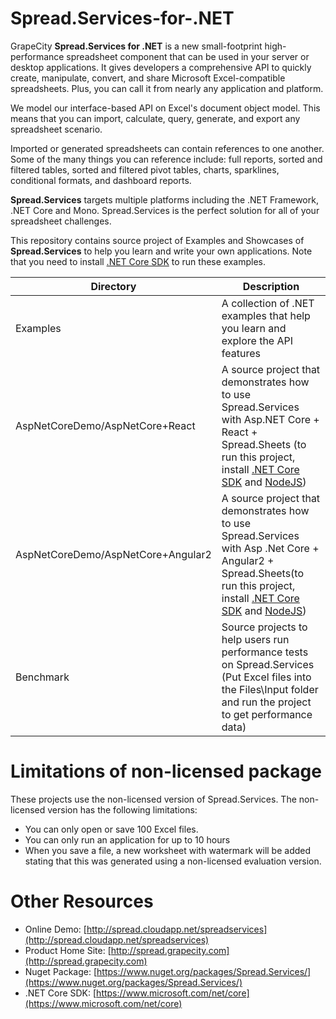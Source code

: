 # Spread.Services-for-.NET
GrapeCity **Spread.Services for .NET** is a new small-footprint high-performance spreadsheet component that can be used in your server or desktop applications. It gives developers a comprehensive API to quickly create, manipulate, convert, and share Microsoft Excel-compatible spreadsheets. Plus, you can call it from nearly any application and platform. 

We model our interface-based API on Excel's document object model. This means that you can import, calculate, query, generate, and export any spreadsheet scenario. 

Imported or generated spreadsheets can contain references to one another. Some of the many things you can reference include: full reports, sorted and filtered tables, sorted and filtered pivot tables, charts, sparklines, conditional formats, and dashboard reports. 

**Spread.Services** targets multiple platforms including the .NET Framework, .NET Core and Mono. Spread.Services is the perfect solution for all of your spreadsheet challenges.

This repository contains source project of Examples and Showcases of **Spread.Services** to help you learn and write your own applications. Note that you need to install [.NET Core SDK](https://www.microsoft.com/net/core) to run these examples.

| Directory    | Description    |
| ------------- |-------------|
| Examples     | A collection of .NET examples that help you learn and explore the API features |
| AspNetCoreDemo/AspNetCore+React     | A source project that demonstrates how to use Spread.Services with Asp.NET Core + React + Spread.Sheets (to run this project, install [.NET Core SDK](https://www.microsoft.com/net/core) and [NodeJS](https://nodejs.org/en/)) |
| AspNetCoreDemo/AspNetCore+Angular2     | A source project that demonstrates how to use Spread.Services with Asp .Net Core + Angular2 + Spread.Sheets(to run this project, install [.NET Core SDK](https://www.microsoft.com/net/core) and [NodeJS](https://nodejs.org/en/))|
| Benchmark | Source projects to help users run performance tests on Spread.Services (Put Excel files into the Files\Input folder and run the project to get performance data)|

# Limitations of non-licensed package
These projects use the non-licensed version of Spread.Services. The non-licensed version has the following limitations:
* You can only open or save 100 Excel files.
* You can only run an application for up to 10 hours
* When you save a file, a new worksheet with watermark will be added stating that this was generated using a non-licensed evaluation version.

# Other Resources
* Online Demo: [http://spread.cloudapp.net/spreadservices](http://spread.cloudapp.net/spreadservices)
* Product Home Site: [http://spread.grapecity.com](http://spread.grapecity.com)
* Nuget Package: [https://www.nuget.org/packages/Spread.Services/](https://www.nuget.org/packages/Spread.Services/)
* .NET Core SDK: [https://www.microsoft.com/net/core](https://www.microsoft.com/net/core)
